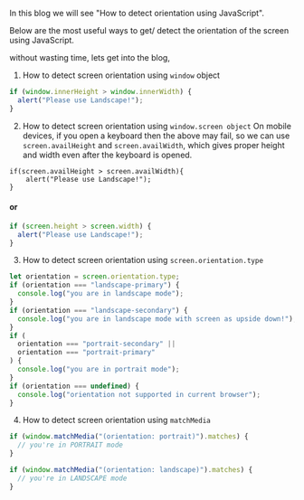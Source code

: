 In this blog we will see "How to detect orientation using JavaScript".

Below are the most useful ways to get/ detect the orientation of the screen using JavaScript.

without wasting time, lets get into the blog,

1. How to detect screen orientation using `window` object

```js
if (window.innerHeight > window.innerWidth) {
  alert("Please use Landscape!");
}
```

2. How to detect screen orientation using `window.screen object`
   On mobile devices, if you open a keyboard then the above may fail, so we can use `screen.availHeight` and `screen.availWidth`, which gives proper height and width even after the keyboard is opened.

```JS
if(screen.availHeight > screen.availWidth){
    alert("Please use Landscape!");
}
```

#### **or**

```javascript
if (screen.height > screen.width) {
  alert("Please use Landscape!");
}
```

3. How to detect screen orientation using `screen.orientation.type`

```js
let orientation = screen.orientation.type;
if (orientation === "landscape-primary") {
  console.log("you are in landscape mode");
}
if (orientation === "landscape-secondary") {
  console.log("you are in landscape mode with screen as upside down!");
}
if (
  orientation === "portrait-secondary" ||
  orientation === "portrait-primary"
) {
  console.log("you are in portrait mode");
}
if (orientation === undefined) {
  console.log("orientation not supported in current browser");
}
```

4. How to detect screen orientation using `matchMedia`

```javascript
if (window.matchMedia("(orientation: portrait)").matches) {
  // you're in PORTRAIT mode
}

if (window.matchMedia("(orientation: landscape)").matches) {
  // you're in LANDSCAPE mode
}
```

